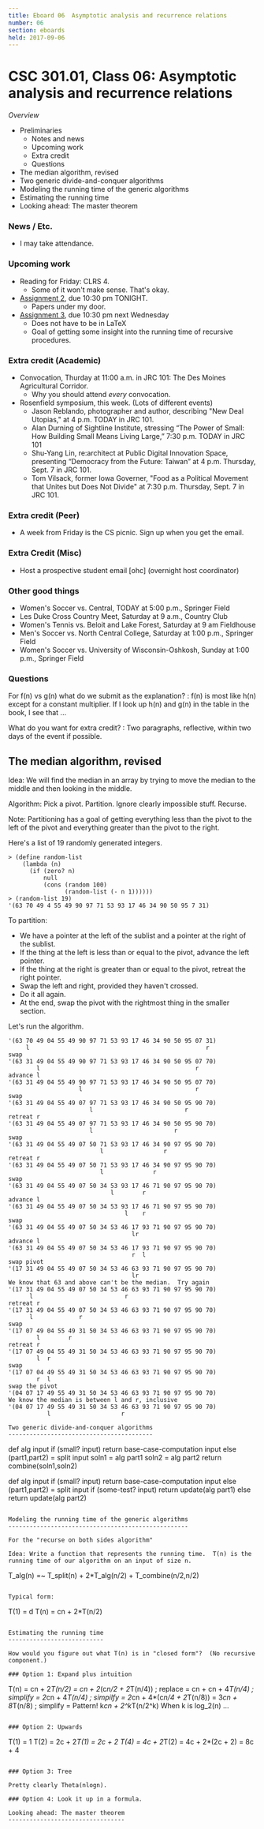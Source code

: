 ```yaml
---
title: Eboard 06  Asymptotic analysis and recurrence relations
number: 06
section: eboards
held: 2017-09-06
---
```

CSC 301.01, Class 06:  Asymptotic analysis and recurrence relations
===================================================================

_Overview_

* Preliminaries
    * Notes and news
    * Upcoming work
    * Extra credit
    * Questions
* The median algorithm, revised
* Two generic divide-and-conquer algorithms
* Modeling the running time of the generic algorithms
* Estimating the running time
* Looking ahead: The master theorem

### News / Etc.

* I may take attendance.

### Upcoming work

* Reading for Friday: CLRS 4.
    * Some of it won't make sense.  That's okay.
* [Assignment 2](../assignments/assignment02), due 10:30 pm TONIGHT.
    * Papers under my door.
* [Assignment 3](../assignments/assignment03), due 10:30 pm next Wednesday
    * Does not have to be in LaTeX
    * Goal of getting some insight into the running time of recursive
      procedures.

### Extra credit (Academic)

* Convocation, Thurday at 11:00 a.m. in JRC 101: The Des Moines
  Agricultural Corridor.
    * Why you should attend *every* convocation.
* Rosenfield symposium, this week.  (Lots of different events)
    * Jason Reblando, photographer and author, describing "New Deal Utopias," at 4 p.m. TODAY in JRC 101.
    * Alan Durning of Sightline Institute, stressing “The Power of Small: How Building Small Means Living Large,” 7:30 p.m. TODAY in JRC 101
    * Shu-Yang Lin, re:architect at Public Digital Innovation Space, presenting “Democracy from the Future: Taiwan” at 4 p.m. Thursday, Sept. 7 in JRC 101.
    * Tom Vilsack, former Iowa Governer, "Food as a Political Movement that
      Unites but Does Not Divide" at 7:30 p.m. Thursday, Sept. 7 in JRC 101.

### Extra credit (Peer)

* A week from Friday is the CS picnic.  Sign up when you get the email.

### Extra Credit (Misc)

* Host a prospective student email [ohc] (overnight host coordinator)

### Other good things

* Women's Soccer vs. Central, TODAY at 5:00 p.m., Springer Field
* Les Duke Cross Country Meet, Saturday at 9 a.m., Country Club
* Women's Tennis vs. Beloit and Lake Forest, Saturday at 9 am Fieldhouse
* Men's Soccer vs. North Central College, Saturday at 1:00 p.m., Springer Field
* Women's Soccer vs. University of Wisconsin-Oshkosh, Sunday at 1:00 p.m., Springer Field

### Questions

For f(n) vs g(n) what do we submit as the explanation?
  : f(n) is most like h(n) except for a constant multiplier.  If I look
    up h(n) and g(n) in the table in the book, I see that ...

What do you want for extra credit?
  : Two paragraphs, reflective, within two days of the event if possible.

The median algorithm, revised
-----------------------------

Idea: We will find the median in an array by trying to move the median
to the middle and then looking in the middle.

Algorithm: Pick a pivot.  Partition.  Ignore clearly impossible stuff.
Recurse.

Note: Partitioning has a goal of getting everything less than the pivot
to the left of the pivot and everything greater than the pivot to the right.

Here's a list of 19 randomly generated integers.

```
> (define random-list
    (lambda (n)
      (if (zero? n)
          null
          (cons (random 100)
                (random-list (- n 1))))))
> (random-list 19)
'(63 70 49 4 55 49 90 97 71 53 93 17 46 34 90 50 95 7 31)
```

To partition: 

* We have a pointer at the left of the sublist and a pointer at the 
  right of the sublist.
* If the thing at the left is less than or equal to the pivot, advance
  the left pointer.
* If the thing at the right is greater than or equal to the pivot, retreat
  the right pointer.
* Swap the left and right, provided they haven't crossed.
* Do it all again.
* At the end, swap the pivot with the rightmost thing in the smaller
  section.

Let's run the algorithm.

```
'(63 70 49 04 55 49 90 97 71 53 93 17 46 34 90 50 95 07 31)
     l                                                  r
swap
'(63 31 49 04 55 49 90 97 71 53 93 17 46 34 90 50 95 07 70)
        l                                            r
advance l
'(63 31 49 04 55 49 90 97 71 53 93 17 46 34 90 50 95 07 70)
                    l                                r
swap
'(63 31 49 04 55 49 07 97 71 53 93 17 46 34 90 50 95 90 70)
                       l                          r   
retreat r
'(63 31 49 04 55 49 07 97 71 53 93 17 46 34 90 50 95 90 70)
                       l                       r      
swap
'(63 31 49 04 55 49 07 50 71 53 93 17 46 34 90 97 95 90 70)
                          l                 r         
retreat r
'(63 31 49 04 55 49 07 50 71 53 93 17 46 34 90 97 95 90 70)
                          l              r   
swap
'(63 31 49 04 55 49 07 50 34 53 93 17 46 71 90 97 95 90 70)
                             l        r      
advance l
'(63 31 49 04 55 49 07 50 34 53 93 17 46 71 90 97 95 90 70)
                                 l    r      
swap
'(63 31 49 04 55 49 07 50 34 53 46 17 93 71 90 97 95 90 70)
                                   lr 
advance l
'(63 31 49 04 55 49 07 50 34 53 46 17 93 71 90 97 95 90 70)
                                   r  l
swap pivot
'(17 31 49 04 55 49 07 50 34 53 46 63 93 71 90 97 95 90 70)
                                   lr
We know that 63 and above can't be the median.  Try again
'(17 31 49 04 55 49 07 50 34 53 46 63 93 71 90 97 95 90 70)
      l                          r
retreat r
'(17 31 49 04 55 49 07 50 34 53 46 63 93 71 90 97 95 90 70)
      l             r
swap
'(17 07 49 04 55 49 31 50 34 53 46 63 93 71 90 97 95 90 70)
        l        r
retreat r
'(17 07 49 04 55 49 31 50 34 53 46 63 93 71 90 97 95 90 70)
        l  r
swap
'(17 07 04 49 55 49 31 50 34 53 46 63 93 71 90 97 95 90 70)
        r  l
swap the pivot
'(04 07 17 49 55 49 31 50 34 53 46 63 93 71 90 97 95 90 70)
We know the median is between l and r, inclusive
'(04 07 17 49 55 49 31 50 34 53 46 63 93 71 90 97 95 90 70)
           l                    r
``` 

```
Two generic divide-and-conquer algorithms
-----------------------------------------

```
def alg input
  if (small? input)
    return base-case-computation input
  else
    (part1,part2) = split input
    soln1 = alg part1
    soln2 = alg part2
    return combine(soln1,soln2)

def alg input
  if (small? input)
    return base-case-computation input
  else
    (part1,part2) = split input
    if (some-test? input)
      return update(alg part1)
    else
      return update(alg part2)
```

Modeling the running time of the generic algorithms
---------------------------------------------------

For the "recurse on both sides algorithm"

Idea: Write a function that represents the running time.  T(n) is the
running time of our algorithm on an input of size n.

```
T_alg(n) =~ T_split(n) + 2*T_alg(n/2) + T_combine(n/2,n/2)
```

Typical form:

```
T(1) = d
T(n) = cn + 2*T(n/2)
```

Estimating the running time
---------------------------

How would you figure out what T(n) is in "closed form"?  (No recursive
component.)

### Option 1: Expand plus intuition

```
T(n) = cn + 2*T(n/2) 
     = cn + 2*(c*n/2 + 2*T(n/4)) ; replace
     = cn + cn + 4*T(n/4) ; simplify
     = 2*cn + 4*T(n/4) ; simpilfy
     = 2*cn + 4*(c*n/4 + 2*T(n/8))
     = 3*cn +  8*T(n/8) ; simplify
     = Pattern!  k*cn + 2^k*T(n/2^k)
When k is log_2(n) ...
```

### Option 2: Upwards

```
T(1) = 1
T(2) = 2c + 2*T(1) = 2c + 2
T(4) = 4c + 2*T(2) = 4c + 2*(2c + 2) = 8c + 4
```

### Option 3: Tree

Pretty clearly Theta(nlogn).

### Option 4: Look it up in a formula.

Looking ahead: The master theorem
---------------------------------


